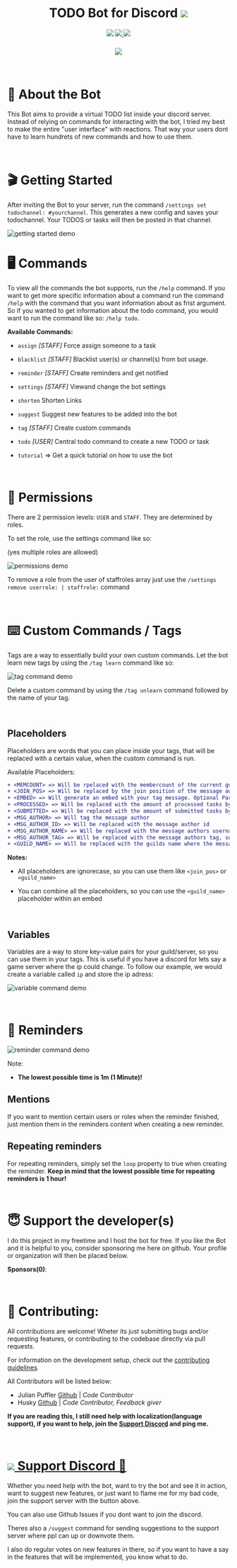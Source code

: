 <h1 align="center"> TODO Bot for  Discord  
<a href="http://invite.todo-bot.xyz">
    <img src="https://img.shields.io/badge/Add%20Bot-7289DA.svg?style=for-the-badge"/>
</a>
</h1>



<h4 align="center">

<img src="https://img.shields.io/maintenance/yes/2021?style=for-the-badge" />

<a href="https://discord.gg/RuEdX5T">
<img src="https://img.shields.io/discord/710022036252262485?style=for-the-badge"/>
</a>

<img src="https://img.shields.io/github/license/MeerBiene/TODOBOT?style=for-the-badge"/>


</h4>

<h3 align="center">

<img src="./assets/todo_cmd_demo.gif" />
</h3>


<br>


# 📝 About the Bot

This Bot aims to provide a virtual TODO list inside your discord server. Instead of relying on commands for interacting with the bot, I tried my best to make the entire "user interface" with reactions. That way your users dont have to learn hundrets of new commands and how to use them.

<br>




# 🎬 Getting Started

After inviting the Bot to your server, run the command `/settings set todochannel: #yourchannel`. This generates a new config and saves your todochannel. Your TODOS or tasks will then be posted in that channel.

![getting started demo](./assets/getting-started.gif)


# 🖥️ Commands

To view all the commands the bot supports, run the `/help` command. If you want to get more specific information about a command run the command `/help` with the command that you want information about as frist argument. So if you wanted to get information about the todo command, you would want to run the command like so: `/help todo`.

**Available Commands:**

- `assign` *[STAFF]* Force assign someone to a task

- `blacklist` *[STAFF]*  Blacklist user(s) or channel(s) from bot usage.

- `reminder` *[STAFF]*  Create reminders and get notified

- `settings` *[STAFF]*  Viewand change the bot settings

- `shorten`  Shorten Links

- `suggest`  Suggest new features to be added into the bot

- `tag` *[STAFF]*  Create custom commands

- `todo` *[USER]*  Central todo command to create a new TODO or task

- `tutorial` => Get a quick tutorial on how to use the bot

<br>

# 🔐 Permissions

There are 2 permission levels: `USER` and `STAFF`. They are determined by roles. 

To set the role, use the settings command like so:

(yes multiple roles are allowed)

![permissions demo](./assets/permissions.gif)

To remove a role from the user of staffroles array just use the `/settings remove userrole: | staffrole:` command

<br>


# ⌨️ Custom Commands / Tags

Tags are a way to essentially build your own custom commands. Let the bot learn new tags by using the `/tag learn` command like so:

![tag command demo](./assets/tagcmd_demo.gif)

Delete a custom command by using the `/tag unlearn` command followed by the name of your tag.



<br>

## **Placeholders**

Placeholders are words that you can place inside your tags, that will be replaced with a certain value, when the custom command is run. 

Available Placeholders:

```diff
+ <MEMCOUNT> => Will be rpelaced with the membercount of the current guild
+ <JOIN_POS> => Will be replaced by the join position of the message author
+ <EMBED> => Will generate an embed with your tag message. Optional Parameters are <COLOR> BLUE </COLOR>, (make sure to include a space after the color tags) <IMG> img.todo-bot.xyz/bliDnJn </IMG>, <THUMB> img.todo-bot.xyz/bZLhbHl </THUMB>
+ <PROCESSED> => Will be replaced with the amount of processed tasks by the message author
+ <SUBMITTED> => Will be replaced with the amount of submitted tasks by the message author
+ <MSG_AUTHOR> => Will tag the message author
+ <MSG_AUTHOR_ID> => Will be replaced with the message author id
+ <MSG_AUTHOR_NAME> => Will be replaced with the message authors username, so in my case "MeerBiene"
+ <MSG_AUTHOR_TAG> => Will be replaced with the message authors tag, so in my case "MeerBiene#7060"
+ <GUILD_NAME> => Will be replaced with the guilds name where the message was sent
```

**Notes:** 
- All placeholders are ignorecase, so you can use them like `<join_pos>` or `<guild_name>`

- You can combine all the placeholders, so you can use the `<guild_name>` placeholder within an embed

<br>

## **Variables**

Variables are a way to store key-value pairs for your guild/server, so you can use them in your tags. This is useful if you have a discord for lets say a game server where the ip could change. To follow our example, we would create a variable called `ip` and store the ip adress:


![variable command demo](./assets/vars_demo.gif)


<br>

# 🔔 Reminders

![reminder command demo](./assets/reminder_cmd_demo.gif)

Note: 

- **The lowest possible time is 1m (1 Minute)!**




## **Mentions**

If you want to mention certain users or roles when the reminder finished, just mention them in the reminders content when creating a new reminder.

## **Repeating reminders**

For repeating reminders, simply set the `loop` property to true when creating the reminder. **Keep in mind that the lowest possible time for repeating reminders is 1 hour!**

<br>

# 😇 Support the developer(s)

I do this project in my freetime and I host the bot for free. If you like the Bot and it is helpful to you, consider sponsoring me here on github. Your profile or organization will then be placed below.

**Sponsors(0)**:


<br>

# 👥 Contributing:

All contributions are welcome! Wheter its just submitting bugs and/or requesting features, or contributing to the codebase directly via pull requests. 

For information on the development setup, check out the [contributing guidelines](/.github/CONTRIBUTING.md).

All Contributors will be listed below:

- Julian Puffler  [Github](https://github.com/puf17640) | *Code Contributor*
- Husky [Github](https://github.com/Huskydog9988) | *Code Contributor, Feedback giver*


**If you are reading this, I still need help with localization(language support), if you want to help, join the [Support Discord](https://discord.gg/RuEdX5T) and ping me.**

<br>


<h1>
<a href="https://discord.gg/RuEdX5T">
<img src="https://img.shields.io/discord/710022036252262485?style=for-the-badge"/>
Support Discord
💬
</a>
</h1>


Whether you need help with the bot, want to try the bot and see it in action, want to suggest new features, or just want to flame me for my bad code, join the support server with the button above.

You can also use Github Issues if you dont want to join the discord.


Theres also a `/suggest` command for sending suggestions to the support server where ppl can up or downvote them.

I also do regular votes on new features in there, so if you want to have a say in the features that will be implemented, you know what to do.
